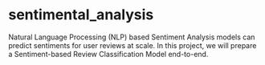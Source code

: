 # sentimental_analysis
Natural Language Processing (NLP) based Sentiment Analysis models can predict sentiments for user reviews at scale. In this project, we will prepare a Sentiment-based Review Classification Model end-to-end.
